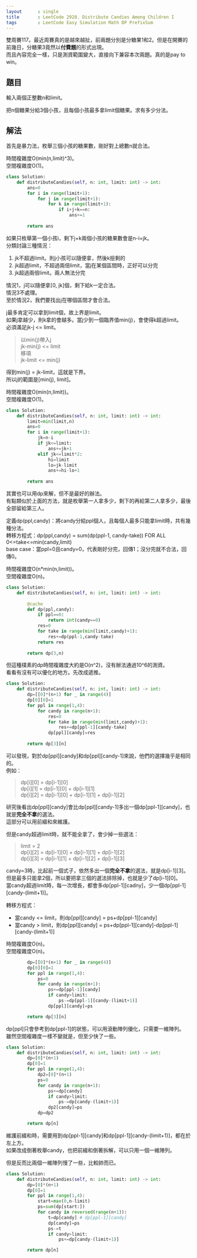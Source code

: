```yaml
---
layout      : single
title       : LeetCode 2928. Distribute Candies Among Children I
tags        : LeetCode Easy Simulation Math DP PrefixSum
---
```

雙周賽117。最近周賽真的是越來越扯，前兩題分別是分糖果1和2。但是在開賽的前幾日，分糖果3竟然以**付費題**的形式出現。  
而且內容完全一樣，只是測資範圍變大，直接向下兼容本次兩題。真的是pay to win。  

## 題目

輸入兩個正整數n和limit。  

把n個糖果分給3個小孩，且每個小孩最多拿limit個糖果。求有多少分法。  

## 解法

首先是暴力法，枚舉三個小孩的糖果數，剛好對上總數n就合法。  

時間複雜度O(min(n,limit)^3)。  
空間複雜度O(1)。  

```python
class Solution:
    def distributeCandies(self, n: int, limit: int) -> int:
        ans=0
        for i in range(limit+1):
            for j in range(limit+1):
                for k in range(limit+1):
                    if i+j+k==n:
                        ans+=1
                        
        return ans
```

如果只枚舉第一個小孩i，剩下j+k兩個小孩的糖果數會是n-i=jk。  
分類討論三種情況：  

1. jk不超過limit。則j小孩可以隨便拿，然後k撿剩的  
2. jk超過limit，不超過兩倍limit，當j在某個區間時，正好可以分完  
3. jk超過兩倍limit。兩人無法分完  

情況1，j可以隨便拿[0, jk]個，剩下給k一定合法。  
情況3不處理。  
至於情況2，我們要找出j在哪個區間才會合法。  

j最多肯定可以拿到limit個，故上界是limit。  
如果j拿越少，則k拿的會越多。當j少到一個臨界值min(j)，會使得k超過limit。  
必須滿足jk-j <= limit。  

> 以min(j)帶入j  
> jk-min(j) <= limit  
> 移項  
> jk-limit <= min(j)  

得到min(j) = jk-limit，這就是下界。  
所以j的範圍是[min(j), limit]。  

時間複雜度O(min(n,limit))。  
空間複雜度O(1)。  

```python
class Solution:
    def distributeCandies(self, n: int, limit: int) -> int:
        limit=min(limit,n)
        ans=0
        for i in range(limit+1):
            jk=n-i
            if jk<=limit:
                ans+=jk+1
            elif jk<=limit*2:
                hi=limit
                lo=jk-limit
                ans+=hi-lo+1
                
        return ans
```

其實也可以用dp來解，但不是最好的辦法。  
有點類似於上面的方法，就是枚舉第一人拿多少，剩下的再給第二人拿多少，最後全部留給第三人。  

定義dp(ppl,candy)：將candy分給ppl個人，且每個人最多只能拿limit時，共有幾種分法。  
轉移方程式：dp(ppl,candy) = sum(dp(ppl-1, candy-take)) FOR ALL 0<=take<=min(candy,limit)  
base case：當ppl=0且candy=0，代表剛好分完，回傳1；沒分完就不合法，回傳0。  

時間複雜度O(n\*min(n,limit))。  
空間複雜度O(n)。  

```python
class Solution:
    def distributeCandies(self, n: int, limit: int) -> int:
        
        @cache
        def dp(ppl,candy):
            if ppl==0:
                return int(candy==0)
            res=0
            for take in range(min(limit,candy)+1):
                res+=dp(ppl-1,candy-take)
            return res
        
        return dp(3,n)
```

但這種樸素的dp時間複雜度大約是O(n^2)，沒有辦法通過10^6的測資。  
看看有沒有可以優化的地方。先改成遞推。  

```python
class Solution:
    def distributeCandies(self, n: int, limit: int) -> int:
        dp=[[0]*(n+1) for _ in range(4)]
        dp[0][0]=1
        for ppl in range(1,4):
            for candy in range(n+1):
                res=0
                for take in range(min(limit,candy)+1):
                    res+=dp[ppl-1][candy-take]
                dp[ppl][candy]=res
            
        return dp[3][n]
```

可以發現，對於dp[ppl][candy]和dp[ppl][candy-1]來說，他們的選擇幾乎是相同的。  
例如：  
> dp[i][0] = dp[i-1][0]  
> dp[i][1] = dp[i-1][0] + dp[i-1][1]  
> dp[i][2] = dp[i-1][0] + dp[i-1][1] + dp[i-1][2]  

研究後看出dp[ppl][candy]會比dp[ppl][candy-1]多出一個dp[ppl-1][candy]，也就是**完全不拿**的選法。  
這部分可以用前綴和來維護。  

但是candy超過limit時，就不能全拿了，會少掉一些選法：  
> limit = 2  
> dp[i][2] = dp[i-1][0] + dp[i-1][1] + dp[i-1][2]  
> dp[i][3] = dp[i-1][1] + dp[i-1][2] + dp[i-1][3]  

candy=3時，比起前一個式子，依然多出一個**完全不拿**的選法，就是dp[i-1][3]。  
但是最多只能拿2個，所以要把拿三個的選法排除掉，也就是少了dp[i-1][0]。  
當candy超過limit時，每一次增長，都會多dp[ppl-1][cadny]，少一個dp[ppl-1][candy-(limit+1)]。  

轉移方程式：  

- 當candy <= limit，則dp[ppl][candy] = ps+dp[ppl-1][candy]  
- 當candy > limit，則dp[ppl][candy] = ps+dp[ppl-1][candy]-dp[ppl-1][candy-(limit+1)]  

時間複雜度O(n)。  
空間複雜度O(n)。  

```python
        dp=[[0]*(n+1) for _ in range(4)]
        dp[0][0]=1
        for ppl in range(1,4):
            ps=0
            for candy in range(n+1):
                ps+=dp[ppl-1][candy]
                if candy>limit:
                    ps-=dp[ppl-1][candy-(limit+1)]
                dp[ppl][candy]=ps

        return dp[3][n]
```

dp[ppl]只會參考到dp[ppl-1]的狀態，可以用滾動陣列優化，只需要一維陣列。  
雖然空間複雜度一樣不變就是，但至少快了一些。  

```python
class Solution:
    def distributeCandies(self, n: int, limit: int) -> int:
        dp=[0]*(n+1)
        dp[0]=1
        for ppl in range(1,4):
            dp2=[0]*(n+1)
            ps=0
            for candy in range(n+1):
                ps+=dp[candy]
                if candy>limit:
                    ps-=dp[candy-(limit+1)]
                dp2[candy]=ps
            dp=dp2

        return dp[n]
```

維護前綴和時，需要用到dp[ppl-1][candy]和dp[ppl-1][candy-(limit+1)]，都在於左上方。  
如果改成倒著枚舉candy，也把前綴和倒著拆解，可以只用一個一維陣列。  

但是反而比兩個一維陣列慢了一些，比較帥而已。  

```python
class Solution:
    def distributeCandies(self, n: int, limit: int) -> int:
        dp=[0]*(n+1)
        dp[0]=1
        for ppl in range(1,4):
            start=max(0,n-limit)
            ps=sum(dp[start:])
            for candy in reversed(range(n+1)):
                t=dp[candy] # dp[ppl-1][candy]
                dp[candy]=ps
                ps-=t 
                if candy>limit:
                    ps+=dp[candy-(limit+1)] 

        return dp[n]
```
